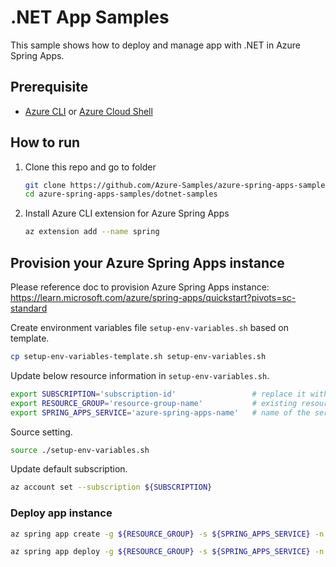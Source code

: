 # .NET App Samples

This sample shows how to deploy and manage app with .NET in Azure Spring Apps.

## Prerequisite

* [Azure CLI](https://docs.microsoft.com/cli/azure/install-azure-cli?view=azure-cli-latest) or [Azure Cloud Shell](https://docs.microsoft.com/azure/cloud-shell/overview)

## How to run

1. Clone this repo and go to folder

    ```bash
    git clone https://github.com/Azure-Samples/azure-spring-apps-samples
    cd azure-spring-apps-samples/dotnet-samples
    ```

1. Install Azure CLI extension for Azure Spring Apps

    ```bash
    az extension add --name spring
    ```


## Provision your Azure Spring Apps instance

Please reference doc to provision Azure Spring Apps instance: https://learn.microsoft.com/azure/spring-apps/quickstart?pivots=sc-standard

Create environment variables file `setup-env-variables.sh` based on template. 
```bash
cp setup-env-variables-template.sh setup-env-variables.sh
```

Update below resource information in `setup-env-variables.sh`.
```bash
export SUBSCRIPTION='subscription-id'                 # replace it with your subscription-id
export RESOURCE_GROUP='resource-group-name'           # existing resource group or one that will be created in next steps
export SPRING_APPS_SERVICE='azure-spring-apps-name'   # name of the service that will be created in the next steps
```

Source setting.
```bash
source ./setup-env-variables.sh
```

Update default subscription.
```bash
az account set --subscription ${SUBSCRIPTION}
```

### Deploy app instance
```bash
az spring app create -g ${RESOURCE_GROUP} -s ${SPRING_APPS_SERVICE} -n weatherforecast1 

az spring app deploy -g ${RESOURCE_GROUP} -s ${SPRING_APPS_SERVICE} -n weatherforecast1 --source-path --apm newrelic
```
